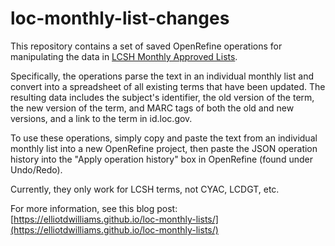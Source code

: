 # loc-monthly-list-changes

This repository contains a set of saved OpenRefine operations for manipulating the data in [LCSH Monthly Approved Lists](https://classweb.org/approved-subjects/).  

Specifically, the operations parse the text in an individual monthly list and convert into a spreadsheet of all existing terms that have been updated.  The resulting data includes the subject's identifier, the old version of the term, the new version of the term, and MARC tags of both the old and new versions, and a link to the term in id.loc.gov.

To use these operations, simply copy and paste the text from an individual monthly list into a new OpenRefine project, then paste the JSON operation history into the "Apply operation history" box in OpenRefine (found under Undo/Redo).

Currently, they only work for LCSH terms, not CYAC, LCDGT, etc.

For more information, see this blog post: [https://elliotdwilliams.github.io/loc-monthly-lists/](https://elliotdwilliams.github.io/loc-monthly-lists/)
